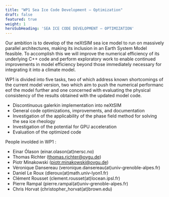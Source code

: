 ```yaml
---
title: "WP1 Sea Ice Code Development — Optimization"
draft: false
featured: true
weight: 1
heroSubHeading: 'SEA ICE CODE DEVELOPMENT — OPTIMIZATION'
---
```


Our ambition is to develop of the neXtSIM sea ice model to run on massively parallel architectures, making its inclusion in an Earth System Model feasible. To accomplish this we will improve the numerical efficiency of its underlying C++ code and perform exploratory work to enable continued improvements in model efficiency beyond those immediately necessary for integrating it into a climate model. 

WP1 is divided into five tasks, two of which address known shortcomings of the current model version, two which aim to push the numerical performanc eof the model further and one concerned with evaluating the physical consistency of the results obtained with the updated model code.

 - Discontinuous galerkin implementation into neXtSIM
 - General code optimizations, improvements, and documentation
 - Investigation of the applicability of the phase field method for solving the sea ice rheology 
 - Investigation of the potential for GPU acceleration
 - Evaluation of the optimized code

 People involded in WP1 :

 - Einar Ólason (einar.olason(at)nersc.no)
 - Thomas Richter (thomas.richter@ovgu.de)
 - Piotr Minakowski (piotr.minakowski@ovgu.de)
 - Véronique Dansereau (veronique.dansereau(at)univ-grenoble-alpes.fr)
 - Daniel Le Roux (dleroux(at)math.univ-lyon1.fr)
 - Clément Rousset (clement.rousset(at)locean.ipsl.fr)
 - Pierre Rampal (pierre.rampal(at)univ-grenoble-alpes.fr)
 - Chris Horvat (christopher_horvat(at)brown.edu)
 
